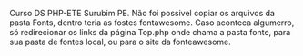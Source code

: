 Curso DS PHP-ETE Surubim PE.
Não foi possivel copiar os arquivos da pasta Fonts, dentro teria as fostes fontawesome.
Caso aconteca algumerro, só redirecionar os links da página Top.php onde chama a pasta fonte, para sua pasta de fontes local,
ou para o site da fonteawesome.

